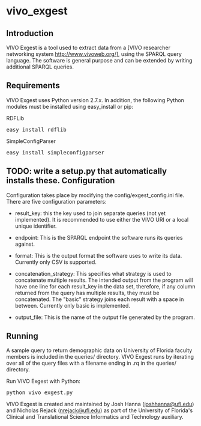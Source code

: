 vivo_exgest
===========

Introduction
-------------
VIVO Exgest is a tool used to extract data from a [VIVO researcher networking system http://www.vivoweb.org/], using the SPARQL query language. The software is general purpose and can be extended by writing additional SPARQL queries. 

Requirements
-------------
VIVO Exgest uses Python version 2.7.x. In addition, the following Python modules must be installed using easy_install or pip:

RDFLib
<pre>easy_install rdflib</pre>

SimpleConfigParser
<pre>easy_install simpleconfigparser</pre>

TODO: write a setup.py that automatically installs these.
Configuration
-------------

Configuration takes place by modifying the config/exgest_config.ini file. There are five configuration parameters:

* result_key: this the key used to join separate queries (not yet implemented). It is recommended to use either the VIVO URI or a local unique identifier.

* endpoint: This is the SPARQL endpoint the software runs its queries against.

* format: This is the output format the software uses to write its data. Currently only CSV is supported.

* concatenation_strategy: This specifies what strategy is used to concatenate multiple results. The intended output from the program will have one line for each result_key in the data set, therefore, if any column returned from the query has multiple results, they must be concatenated. The "basic" strategy joins each result with a space in between. Currently only basic is implemented.

* output_file: This is the name of the output file generated by the program.

Running
-------------
A sample query to return demographic data on University of Florida faculty members is included in the queries/ directory. VIVO Exgest runs by iterating over all of the query files with a filename ending in .rq in the queries/ directory.

Run VIVO Exgest with Python:
<pre>python vivo_exgest.py</pre>

VIVO Exgest is created and maintained by Josh Hanna (joshhanna@ufl.edu)
 and Nicholas Rejack (nrejack@ufl.edu) as part of the University of Florida's Clinical and Translational Science Informatics and Technology auxiliary.
